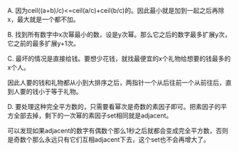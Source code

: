 A. 因为ceil((a+b)/c)<=ceil(a/c)+ceil(b/c)的。因此最小就是加到一起之后再除x，最大就是一个都不加。

B. 找到所有数字中x次幂最小的数，设是y次幂。那么它之后的数字最多扩展y次，它之前的最多扩展y+1次。

C. 最坏的情况是直接给钱。要想少花钱，就找最便宜的x个礼物给想要的钱最多的x个人。

   因此人要的钱和礼物都从小到大排序之后，两指针一个从后往前一个从前往后，直到人要的钱小于等于礼物。
   
D. 要处理这种完全平方数的，只需要看幂次是奇数的素因子即可。把素因子的平方全部去掉，剩下的一次幂的素因子set相同就是adjacent。

   可以发现如果adjacent的数字有偶数个那么1秒之后就都会变成完全平方数，否则是奇数个那么永远只有它们互相adjacent下去，这个set也不会再增大了。
